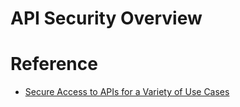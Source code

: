 # API Security Overview


# Reference

  - [Secure Access to APIs for a Variety of Use Cases](https://www.okta.com/products/api-access-management/ )
